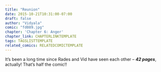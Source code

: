 ```yaml
---
title: "Reunion"
date: 2015-10-21T10:31:00-07:00
draft: false
author: "Vidyala"
comic: "fd089.jpg"
chapter: 'Chapter 6: Anger'
chapter_link: CHAPTERLINKTEMPLATE
tags: TAGSLISTTEMPLATE
related_comics: RELATEDCOMICTEMPLATE
---
```


It’s been a long time since Rades and Vid have seen each other – ***42 pages***, actually! That’s half the comic!!

